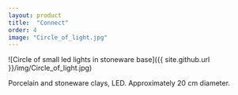 ```yaml
---
layout: product
title:  "Connect"
order: 4
image: "Circle_of_light.jpg"
---
```


![Circle of small led lights in stoneware base]({{ site.github.url }}/img/Circle_of_light.jpg)

Porcelain and stoneware clays, LED.
Approximately 20 cm diameter.
